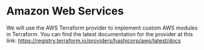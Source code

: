 # Amazon Web Services

We will use the AWS Terraform provider to implement custom AWS modules in Terraform. You can find the latest documentation for the provider at this link: https://registry.terraform.io/providers/hashicorp/aws/latest/docs